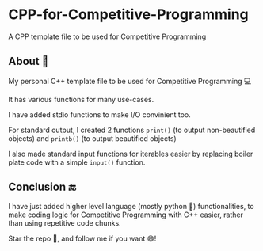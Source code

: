 # CPP-for-Competitive-Programming
A CPP template file to be used for Competitive Programming

## About 📜
My personal C++ template file to be used for Competitive Programming 💻

It has various functions for many use-cases.

I have added stdio functions to make I/O convinient too. 

For standard output, I created 2 functions `print()` (to output non-beautified objects) and `printb()` (to output beautified objects)

I also made standard input functions for iterables easier by replacing boiler plate code with a simple `input()` function.

## Conclusion 🔚
I have just added higher level language (mostly python 🐍) functionalities, to make coding logic for Competitive Programming with C++ easier, rather than using repetitive code chunks.

Star the repo 🌟, and follow me if you want 😄!
